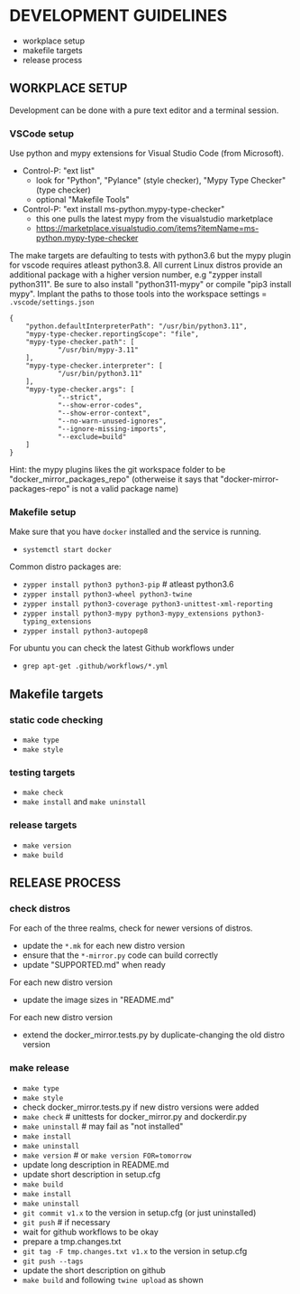 # DEVELOPMENT GUIDELINES

* workplace setup
* makefile targets
* release process

## WORKPLACE SETUP

Development can be done with a pure text editor and a terminal session.

### VSCode setup

Use python and mypy extensions for Visual Studio Code (from Microsoft).

* Control-P: "ext list"
  * look for "Python", "Pylance" (style checker), "Mypy Type Checker" (type checker)
  * optional "Makefile Tools"
* Control-P: "ext install ms-python.mypy-type-checker"
  * this one pulls the latest mypy from the visualstudio marketplace
  * https://marketplace.visualstudio.com/items?itemName=ms-python.mypy-type-checker

The make targets are defaulting to tests with python3.6 but the mypy plugin
for vscode requires atleast python3.8. All current Linux distros provide an
additional package with a higher version number, e.g "zypper install python311".
Be sure to also install "python311-mypy" or compile "pip3 install mypy". 
Implant the paths to those tools into the workspace settings = `.vscode/settings.json`

    {
        "python.defaultInterpreterPath": "/usr/bin/python3.11",
        "mypy-type-checker.reportingScope": "file",
        "mypy-type-checker.path": [
                "/usr/bin/mypy-3.11"
        ],
        "mypy-type-checker.interpreter": [
                "/usr/bin/python3.11"
        ],
        "mypy-type-checker.args": [
                "--strict",
                "--show-error-codes",
                "--show-error-context",
                "--no-warn-unused-ignores",
                "--ignore-missing-imports",
                "--exclude=build"
        ]
    }

Hint: the mypy plugins likes the git workspace folder to be "docker_mirror_packages_repo"
(otherweise it says that "docker-mirror-packages-repo" is not a valid package name)

### Makefile setup

Make sure that you have `docker` installed and the service is running.
* `systemctl start docker`

Common distro packages are:
* `zypper install python3 python3-pip` # atleast python3.6
* `zypper install python3-wheel python3-twine`
* `zypper install python3-coverage python3-unittest-xml-reporting`
* `zypper install python3-mypy python3-mypy_extensions python3-typing_extensions`
* `zypper install python3-autopep8`

For ubuntu you can check the latest Github workflows under
* `grep apt-get .github/workflows/*.yml`

## Makefile targets

### static code checking

* `make type`
* `make style`

### testing targets

* `make check`
* `make install` and `make uninstall`

### release targets

* `make version`
* `make build`

## RELEASE PROCESS

### check distros

For each of the three realms, check for newer versions of distros.
* update the `*.mk` for each new distro version
* ensure that the `*-mirror.py` code can build correctly
* update "SUPPORTED.md" when ready

For each new distro version
* update the image sizes in "README.md"

For each new distro version
* extend the docker_mirror.tests.py by duplicate-changing the old distro version

### make release
* `make type`
* `make style`
*  check docker_mirror.tests.py if new distro versions were added
* `make check` # unittests for docker_mirror.py and dockerdir.py
* `make uninstall` # may fail as "not installed"
* `make install` 
* `make uninstall`
* `make version` # or `make version FOR=tomorrow`
* update long description in README.md
* update short description in setup.cfg
* `make build`
* `make install` 
* `make uninstall`
* `git commit v1.x` to the version in setup.cfg (or just uninstalled)
* `git push` # if necessary
* wait for github workflows to be okay
* prepare a tmp.changes.txt 
* `git tag -F tmp.changes.txt v1.x` to the version in setup.cfg
* `git push --tags`
* update the short description on github
* `make build` and following `twine upload` as shown
